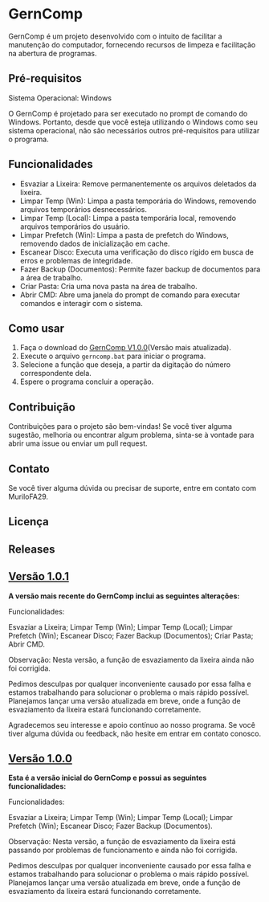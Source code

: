 # GernComp

GernComp é um projeto desenvolvido com o intuito de facilitar a manutenção do computador, fornecendo recursos de limpeza e facilitação na abertura de programas.

## Pré-requisitos

Sistema Operacional: Windows

O GernComp é projetado para ser executado no prompt de comando do Windows. Portanto, desde que você esteja utilizando o Windows como seu sistema operacional, não são necessários outros pré-requisitos para utilizar o programa.

## Funcionalidades

- Esvaziar a Lixeira: Remove permanentemente os arquivos deletados da lixeira.
- Limpar Temp (Win): Limpa a pasta temporária do Windows, removendo arquivos temporários desnecessários.
- Limpar Temp (Local): Limpa a pasta temporária local, removendo arquivos temporários do usuário.
- Limpar Prefetch (Win): Limpa a pasta de prefetch do Windows, removendo dados de inicialização em cache.
- Escanear Disco: Executa uma verificação do disco rígido em busca de erros e problemas de integridade.
- Fazer Backup (Documentos): Permite fazer backup de documentos para a área de trabalho.
- Criar Pasta: Cria uma nova pasta na área de trabalho.
- Abrir CMD: Abre uma janela do prompt de comando para executar comandos e interagir com o sistema.

## Como usar

1. Faça o download do [GernComp V1.0.0](https://github.com/MuriloFA29/GernComp/releases/tag/v1.0.1)(Versão mais atualizada).
2. Execute o arquivo `gerncomp.bat` para iniciar o programa.
3. Selecione a função que deseja, a partir da digitação do número correspondente dela.
4. Espere o programa concluir a operação.

## Contribuição

Contribuições para o projeto são bem-vindas! Se você tiver alguma sugestão, melhoria ou encontrar algum problema, sinta-se à vontade para abrir uma issue ou enviar um pull request.

## Contato

Se você tiver alguma dúvida ou precisar de suporte, entre em contato com MuriloFA29.

## Licença






## Releases

## [Versão 1.0.1](https://github.com/MuriloFA29/GernComp/releases/tag/v1.0.0) 
**A versão mais recente do GernComp inclui as seguintes alterações:**

Funcionalidades:

Esvaziar a Lixeira;
Limpar Temp (Win);
Limpar Temp (Local);
Limpar Prefetch (Win);
Escanear Disco;
Fazer Backup (Documentos);
Criar Pasta;
Abrir CMD.

Observação: Nesta versão, a função de esvaziamento da lixeira ainda não foi corrigida.

Pedimos desculpas por qualquer inconveniente causado por essa falha e estamos trabalhando para solucionar o problema o mais rápido possível. Planejamos lançar uma versão atualizada em breve, onde a função de esvaziamento da lixeira estará funcionando corretamente.

Agradecemos seu interesse e apoio contínuo ao nosso programa. Se você tiver alguma dúvida ou feedback, não hesite em entrar em contato conosco.

## [Versão 1.0.0](https://github.com/MuriloFA29/GernComp/releases/tag/v1.0.1) 
**Esta é a versão inicial do GernComp e possui as seguintes funcionalidades:**

Funcionalidades:

Esvaziar a Lixeira;
Limpar Temp (Win);
Limpar Temp (Local);
Limpar Prefetch (Win);
Escanear Disco;
Fazer Backup (Documentos).

Observação: Nesta versão, a função de esvaziamento da lixeira está passando por problemas de funcionamento e ainda não foi corrigida.

Pedimos desculpas por qualquer inconveniente causado por essa falha e estamos trabalhando para solucionar o problema o mais rápido possível. Planejamos lançar uma versão atualizada em breve, onde a função de esvaziamento da lixeira estará funcionando corretamente.


